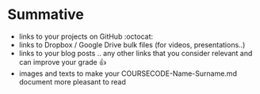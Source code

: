 # Summative

- links to your projects on GitHub :octocat:
- links to Dropbox / Google Drive bulk files (for videos, presentations..)
- links to your blog posts .. any other links that you consider relevant and can improve your grade 👍
- images and texts to make your COURSECODE-Name-Surname.md document more pleasant to read
